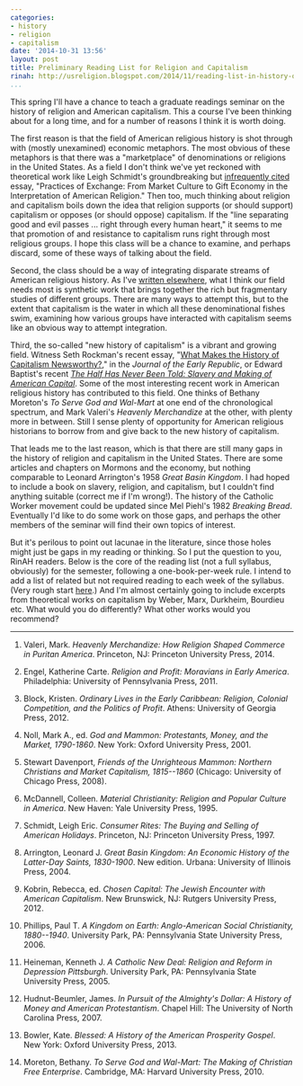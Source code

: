 ```yaml
---
categories:
- history
- religion
- capitalism
date: '2014-10-31 13:56'
layout: post
title: Preliminary Reading List for Religion and Capitalism
rinah: http://usreligion.blogspot.com/2014/11/reading-list-in-history-of-religion-and.html
...
```


This spring I'll have a chance to teach a graduate readings seminar on the history of religion and American capitalism. This a course I've been thinking about for a long time, and for a number of reasons I think it is worth doing.

The first reason is that the field of American religious history is shot through with (mostly unexamined) economic metaphors. The most obvious of these metaphors is that there was a "marketplace" of denominations or religions in the United States. As a field I don't think we've yet reckoned with theoretical work like Leigh Schmidt's groundbreaking but [infrequently cited](http://scholar.google.com/scholar?start=0&hl=en&as_sdt=40000005&cites=6215439679561589901&scipsc=) essay, "Practices of Exchange: From Market Culture to Gift Economy in the Interpretation of American Religion." Then too, much thinking about religion and capitalism boils down the idea that religion supports (or should support) capitalism or opposes (or should oppose) capitalism. If the "line separating good and evil passes ... right through every human heart," it seems to me that promotion of and resistance to capitalism runs right through most religious groups. I hope this class will be a chance to examine, and perhaps discard, some of these ways of talking about the field.

Second, the class should be a way of integrating disparate streams of American religious history. As I've [written elsewhere](http://usreligion.blogspot.com/2014/03/the-return-of-longue-duree-in-american.html), what I think our field needs most is synthetic work that brings together the rich but fragmentary studies of different groups. There are many ways to attempt this, but to the extent that capitalism is the water in which all these denominational fishes swim, examining how various groups have interacted with capitalism seems like an obvious way to attempt integration.

Third, the so-called "new history of capitalism" is a vibrant and growing field. Witness Seth Rockman's recent essay, "[What Makes the History of Capitalism Newsworthy?](http://muse.jhu.edu/journals/journal_of_the_early_republic/v034/34.3.rockman.html)," in the *Journal of the Early Republic*, or Edward Baptist's recent *[The Half Has Never Been Told: Slavery and Making of American Capital](http://www.amazon.com/gp/product/046500296X/ref=as_li_tl?ie=UTF8&camp=1789&creative=390957&creativeASIN=046500296X&linkCode=as2&tag=thebacgla-20&linkId=FOKQQAFLCAUP5X24)*. Some of the most interesting recent work in American religious history has contributed to this field. One thinks of Bethany Moreton's *To Serve God and Wal-Mart* at one end of the chronological spectrum, and Mark Valeri's *Heavenly Merchandize* at the other, with plenty more in between. Still I sense plenty of opportunity for American religious historians to borrow from and give back to the new history of capitalism.

That leads me to the last reason, which is that there are still many gaps in the history of religion and capitalism in the United States. There are some articles and chapters on Mormons and the economy, but nothing comparable to Leonard Arrington's 1958 *Great Basin Kingdom*. I had hoped to include a book on slavery, religion, and capitalism, but I couldn't find anything suitable (correct me if I'm wrong!). The history of the Catholic Worker movement could be updated since Mel Piehl's 1982 *Breaking Bread*. Eventually I'd like to do some work on those gaps, and perhaps the other members of the seminar will find their own topics of interest.

But it's perilous to point out lacunae in the literature, since those holes might just be gaps in my reading or thinking. So I put the question to you, RinAH readers. Below is the core of the reading list (not a full syllabus, obviously) for the semester, following a one-book-per-week rule. I intend to add a list of related but not required reading to each week of the syllabus. (Very rough start [here](http://lincolnmullen.com/courses/religion-capitalism.2015/schedule/).) And I'm almost certainly going to include excerpts from theoretical works on capitalism by Weber, Marx, Durkheim, Bourdieu etc. What would you do differently? What other works would you recommend?

------------------------------------------------------------------------

1.  Valeri, Mark. *Heavenly Merchandize: How Religion Shaped Commerce in Puritan America*. Princeton, NJ: Princeton University Press, 2014.

2.  Engel, Katherine Carte. *Religion and Profit: Moravians in Early America*. Philadelphia: University of Pennsylvania Press, 2011.

3.  Block, Kristen. *Ordinary Lives in the Early Caribbean: Religion, Colonial Competition, and the Politics of Profit*. Athens: University of Georgia Press, 2012.

4.  Noll, Mark A., ed. *God and Mammon: Protestants, Money, and the Market, 1790-1860*. New York: Oxford University Press, 2001.

5.  Stewart Davenport, *Friends of the Unrighteous Mammon: Northern Christians and Market Capitalism, 1815--1860* (Chicago: University of Chicago Press, 2008).

6.  McDannell, Colleen. *Material Christianity: Religion and Popular Culture in America*. New Haven: Yale University Press, 1995.

7.  Schmidt, Leigh Eric. *Consumer Rites: The Buying and Selling of American Holidays*. Princeton, NJ: Princeton University Press, 1997.

8.  Arrington, Leonard J. *Great Basin Kingdom: An Economic History of the Latter-Day Saints, 1830-1900*. New edition. Urbana: University of Illinois Press, 2004.

9.  Kobrin, Rebecca, ed. *Chosen Capital: The Jewish Encounter with American Capitalism*. New Brunswick, NJ: Rutgers University Press,
    2012. 

10. Phillips, Paul T. *A Kingdom on Earth: Anglo-American Social Christianity, 1880--1940*. University Park, PA: Pennsylvania State University Press, 2006.

11. Heineman, Kenneth J. *A Catholic New Deal: Religion and Reform in Depression Pittsburgh*. University Park, PA: Pennsylvania State University Press, 2005.

12. Hudnut-Beumler, James. *In Pursuit of the Almighty's Dollar: A History of Money and American Protestantism*. Chapel Hill: The University of North Carolina Press, 2007.

13. Bowler, Kate. *Blessed: A History of the American Prosperity Gospel*. New York: Oxford University Press, 2013.

14. Moreton, Bethany. *To Serve God and Wal-Mart: The Making of Christian Free Enterprise*. Cambridge, MA: Harvard University Press,
    2010.
